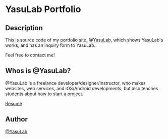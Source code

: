 YasuLab Portfolio
=================

Description
-----------
This is source code of my portfolio site, [@YasuLab](http://www.yasulab.com),
which shows YasuLab's works, and has an inquiry form to YasuLab.

Feel free to contact me!


Whos is @YasuLab?
-----------------
@YasuLab is a freelance developer/designer/instructor,
who makes websites, web services, and iOS/Android developments,
but also teaches students about how to start a project.

[Resume](www.dcl.info.waseda.ac.jp/~y_yasukawa/yyohei_resume.pdf)


Author
------
[@YasuLab](http://twitter.com/yasulab)